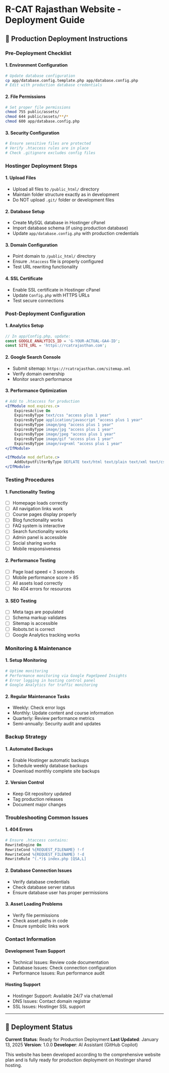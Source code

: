 # R-CAT Rajasthan Website - Deployment Guide

## 🚀 Production Deployment Instructions

### Pre-Deployment Checklist

#### 1. **Environment Configuration**
```bash
# Update database configuration
cp app/database.config.template.php app/database.config.php
# Edit with production database credentials
```

#### 2. **File Permissions**
```bash
# Set proper file permissions
chmod 755 public/assets/
chmod 644 public/assets/**/*
chmod 600 app/database.config.php
```

#### 3. **Security Configuration**
```bash
# Ensure sensitive files are protected
# Verify .htaccess rules are in place
# Check .gitignore excludes config files
```

### Hostinger Deployment Steps

#### 1. **Upload Files**
- Upload all files to `/public_html/` directory
- Maintain folder structure exactly as in development
- Do NOT upload `.git/` folder or development files

#### 2. **Database Setup**
- Create MySQL database in Hostinger cPanel
- Import database schema (if using production database)
- Update `app/database.config.php` with production credentials

#### 3. **Domain Configuration**
- Point domain to `/public_html/` directory
- Ensure `.htaccess` file is properly configured
- Test URL rewriting functionality

#### 4. **SSL Certificate**
- Enable SSL certificate in Hostinger cPanel
- Update `Config.php` with HTTPS URLs
- Test secure connections

### Post-Deployment Configuration

#### 1. **Analytics Setup**
```php
// In app/Config.php, update:
const GOOGLE_ANALYTICS_ID = 'G-YOUR-ACTUAL-GA4-ID';
const SITE_URL = 'https://rcatrajasthan.com';
```

#### 2. **Google Search Console**
- Submit sitemap: `https://rcatrajasthan.com/sitemap.xml`
- Verify domain ownership
- Monitor search performance

#### 3. **Performance Optimization**
```apache
# Add to .htaccess for production
<IfModule mod_expires.c>
    ExpiresActive On
    ExpiresByType text/css "access plus 1 year"
    ExpiresByType application/javascript "access plus 1 year"
    ExpiresByType image/png "access plus 1 year"
    ExpiresByType image/jpg "access plus 1 year"
    ExpiresByType image/jpeg "access plus 1 year"
    ExpiresByType image/gif "access plus 1 year"
    ExpiresByType image/svg+xml "access plus 1 year"
</IfModule>

<IfModule mod_deflate.c>
    AddOutputFilterByType DEFLATE text/html text/plain text/xml text/css text/javascript application/javascript application/json
</IfModule>
```

### Testing Procedures

#### 1. **Functionality Testing**
- [ ] Homepage loads correctly
- [ ] All navigation links work
- [ ] Course pages display properly
- [ ] Blog functionality works
- [ ] FAQ system is interactive
- [ ] Search functionality works
- [ ] Admin panel is accessible
- [ ] Social sharing works
- [ ] Mobile responsiveness

#### 2. **Performance Testing**
- [ ] Page load speed < 3 seconds
- [ ] Mobile performance score > 85
- [ ] All assets load correctly
- [ ] No 404 errors for resources

#### 3. **SEO Testing**
- [ ] Meta tags are populated
- [ ] Schema markup validates
- [ ] Sitemap is accessible
- [ ] Robots.txt is correct
- [ ] Google Analytics tracking works

### Monitoring & Maintenance

#### 1. **Setup Monitoring**
```bash
# Uptime monitoring
# Performance monitoring via Google PageSpeed Insights
# Error logging in hosting control panel
# Google Analytics for traffic monitoring
```

#### 2. **Regular Maintenance Tasks**
- Weekly: Check error logs
- Monthly: Update content and course information
- Quarterly: Review performance metrics
- Semi-annually: Security audit and updates

### Backup Strategy

#### 1. **Automated Backups**
- Enable Hostinger automatic backups
- Schedule weekly database backups
- Download monthly complete site backups

#### 2. **Version Control**
- Keep Git repository updated
- Tag production releases
- Document major changes

### Troubleshooting Common Issues

#### 1. **404 Errors**
```apache
# Ensure .htaccess contains:
RewriteEngine On
RewriteCond %{REQUEST_FILENAME} !-f
RewriteCond %{REQUEST_FILENAME} !-d
RewriteRule ^(.*)$ index.php [QSA,L]
```

#### 2. **Database Connection Issues**
- Verify database credentials
- Check database server status
- Ensure database user has proper permissions

#### 3. **Asset Loading Problems**
- Verify file permissions
- Check asset paths in code
- Ensure symbolic links work

### Contact Information

#### Development Team Support
- Technical Issues: Review code documentation
- Database Issues: Check connection configuration
- Performance Issues: Run performance audit

#### Hosting Support
- Hostinger Support: Available 24/7 via chat/email
- DNS Issues: Contact domain registrar
- SSL Issues: Hostinger SSL support

---

## 🎉 Deployment Status

**Current Status**: Ready for Production Deployment
**Last Updated**: January 13, 2025
**Version**: 1.0.0
**Developer**: AI Assistant (GitHub Copilot)

This website has been developed according to the comprehensive website plan and is fully ready for production deployment on Hostinger shared hosting.
